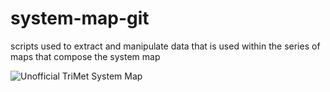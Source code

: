 # system-map-git
scripts used to extract and manipulate data that is used within the series of maps that compose the system map

![Unofficial TriMet System Map](https://raw.githubusercontent.com/grant-humphries/system-map-git/master/system_map_2015.png)



